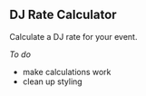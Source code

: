 ## DJ Rate Calculator

Calculate a DJ rate for your event.

*To do*

- make calculations work
- clean up styling


